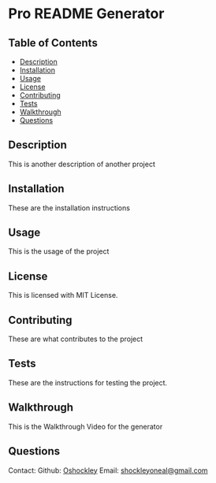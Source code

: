 
# Pro README Generator

## Table of Contents
- [Description](#description)
- [Installation](#installation)
- [Usage](#usage)
- [License](#license)
- [Contributing](#contributing)
- [Tests](#tests)
- [Walkthrough](#walkthrough)
- [Questions](#questions)

## Description
This is another description of another project

## Installation
These are the installation instructions

## Usage 
This is the usage of the project

## License
This is licensed with MIT License.

## Contributing
These are what contributes to the project 

## Tests
These are the instructions for testing the project.

## Walkthrough
This is the Walkthrough Video for the generator

## Questions
Contact:
Github: [Oshockley](https://github.com/Oshockley)
Email: [shockleyoneal@gmail.com](mailto:shockleyoneal@gmail.com)
    